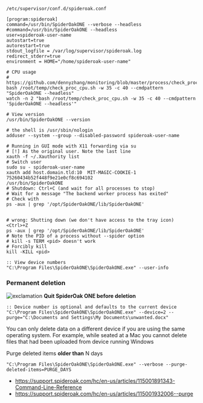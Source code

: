 `/etc/supervisor/conf.d/spideroak.conf`
```
[program:spideroak]
command=/usr/bin/SpiderOakONE --verbose --headless
#command=/usr/bin/SpiderOakONE --headless
user=spideroak-user-name
autostart=true
autorestart=true
stdout_logfile = /var/log/supervisor/spideroak.log
redirect_stderr=true
environment = HOME="/home/spideroak-user-name"
```

```shell
# CPU usage
# https://github.com/dennyzhang/monitoring/blob/master/process/check_proc_cpu/check_proc_cpu.sh
bash /root/temp/check_proc_cpu.sh -w 35 -c 40 --cmdpattern "SpiderOakONE --headless"
watch -n 2 "bash /root/temp/check_proc_cpu.sh -w 35 -c 40 --cmdpattern 'SpiderOakONE --headless'"

# View version
/usr/bin/SpiderOakONE --version

# the shell is /usr/sbin/nologin
adduser --system --group --disabled-password spideroak-user-name

# Running in GUI mode with X11 forwarding via su
# [!] As the original user. Note the last line
xauth -f ~/.Xauthority list
# Switch user
sudo su - spideroak-user-name
xauth add host.domain.tld:10  MIT-MAGIC-COOKIE-1  75260434b52f448f9e21e0cf8c694102
/usr/bin/SpiderOakONE
# Shutdown: Ctrl+C (and wait for all processes to stop)
# Wait for a message "The backend worker process has exited"
# Check with
ps -aux | grep '/opt/SpiderOakONE/lib/SpiderOakONE'


# wrong: Shutting down (we don't have access to the tray icon)
<Ctrl>+Z
ps -aux | grep '/opt/SpiderOakONE/lib/SpiderOakONE'
# Note the PID of a process without --spider option
# kill -s TERM <pid> doesn't work
# Forcibly kill
kill -KILL <pid>
```

```batch
:: View device numbers
"C:\Program Files\SpiderOakONE\SpiderOakONE.exe" --user-info
```

### Permanent deletion

![exclamation](https://github.com/cheretbe/notes/blob/master/images/warning_16.png) **Quit SpiderOak ONE before deletion**

```batch
:: Device number is optional and defaults to the current device
"C:\Program Files\SpiderOakONE\SpiderOakONE.exe" --device=2 --purge="C:\Documents and Settings\My Documents\unwanted.docx"
```
You can only delete data on a different device if you are using the same operating system.
For example, while seated at a Mac you cannot delete files that had been uploaded from device running Windows

Purge deleted items **older than** N days

```batch
"C:\Program Files\SpiderOakONE\SpiderOakONE.exe" --verbose --purge-deleted-items=PURGE_DAYS
```

* https://support.spideroak.com/hc/en-us/articles/115001891343-Command-Line-Reference
* https://support.spideroak.com/hc/en-us/articles/115001932006--purge
